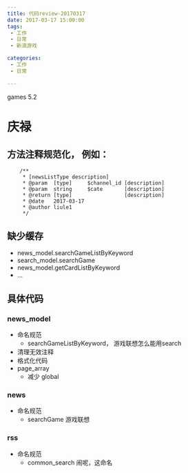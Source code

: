 ```yaml
---
title: 代码review-20170317
date: 2017-03-17 15:00:00
tags:
 - 工作
 - 日常
 - 新浪游戏

categories:
 - 工作
 - 日常

---
```



games 5.2

<!-- MORE -->

# 庆禄
## 方法注释规范化， 例如：
```
    /**
     * [newsListType description]
     * @param  [type]     $channel_id [description]
     * @param  string     $cate       [description]
     * @return [type]                 [description]
     * @date   2017-03-17
     * @author liule1
     */
```

## 缺少缓存
- news_model.searchGameListByKeyword
- search_model.searchGame
- news_model.getCardListByKeyword
- ...


## 具体代码

### news_model
- 命名规范
    - searchGameListByKeyword， 游戏联想怎么能用search
- 清理无效注释
- 格式化代码
- page_array
    - 减少 global

### news
- 命名规范
    - searchGame 游戏联想

### rss
- 命名规范
    - common_search 闹呢，这命名
